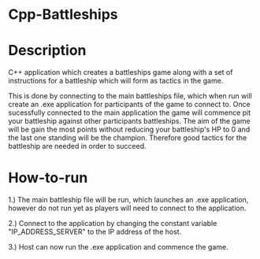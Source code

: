 # Cpp-Battleships

# Description
C++ application which creates a battleships game along with a set of instructions for a battleship which will form as tactics in the game.

This is done by connecting to the main battleships file, which when run will create an .exe application for participants of the game to connect to. Once sucessfully connected to the main application the game will commence pit your battleship against other participants battleships. The aim of the game will be gain the most points without reducing your battleship's HP to 0 and the last one standing will be the champion. Therefore good tactics for the battleship are needed in order to succeed.


# How-to-run

1.) The main battleship file will be run, which launches an .exe application, however do not run yet as players will need to connect to the application.

2.) Connect to the application by changing the constant variable "IP_ADDRESS_SERVER" to the IP address of the host.

3.) Host can now run the .exe application and commence the game.
